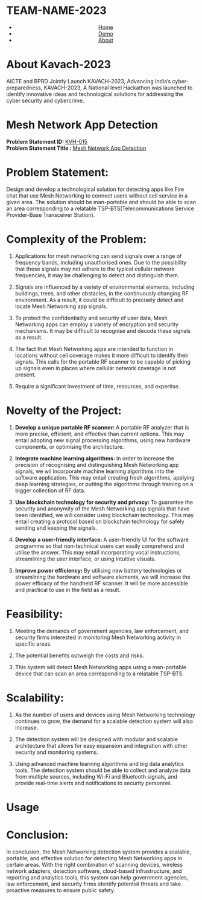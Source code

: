 # TEAM-NAME-2023

<head>
  <style>
    .notification-menu {
      text-align: center;
    }
  </style>
  <link rel="stylesheet" href="style/style.css">
</head>
<body>
  <div class="notification-menu">
    <ul>
      <li><a href="#">Home</a></li>
      <li><a href="#">Demo</a></li>
      <li><a href="#">About</a></li>
    </ul>
  </div>
</body>

# About Kavach-2023

AICTE and BPRD Jointly Launch KAVACH-2023, Advancing India’s cyber-preparedness, KAVACH-2023, A National level Hackathon was launched to identify innovative ideas and technological solutions for addressing the cyber security and cybercrime.

# Mesh Network App Detection

<strong>Problem Statement ID: </strong>
<a href="https://kavach.mic.gov.in/kavach2023PS">KVH-015</a><br>
<strong>Problem Statement Title : </strong>
<a href="https://kavach.mic.gov.in/kavach2023PS">Mesh Network App Detection</a>

# Problem Statement:

Design and develop a technological solution for detecting apps like Fire chat that use Mesh Networking to connect users without cell service in a given area. The solution should be man-portable and should be able to scan an area corresponding to a relatable TSP-BTS(Telecommunications Service Provider-Base Transceiver Station).

# Complexity of the Problem:

1. Applications for mesh networking can send signals over a range of frequency bands, including unauthorised ones. Due to the possibility that these signals may not adhere to the typical cellular network frequencies, it may be challenging to detect and distinguish them.

2. Signals are influenced by a variety of environmental elements, including buildings, trees, and other obstacles, in the continuously changing RF environment. As a result, it could be difficult to precisely detect and locate Mesh Networking app signals.

3. To protect the confidentiality and security of user data, Mesh Networking apps can employ a variety of encryption and security mechanisms. It may be difficult to recognise and decode these signals as a result.

4. The fact that Mesh Networking apps are intended to function in locations without cell coverage makes it more difficult to identify their signals. This calls for the portable RF scanner to be capable of picking up signals even in places where cellular network coverage is not present.

5. Require a significant investment of time, resources, and expertise.

# Novelty of the Project:

1. <strong>Develop a unique portable RF scanner: </strong>A portable RF analyzer that is more precise, efficient, and effective than current options. This may entail adopting new signal processing algorithms, using new hardware components, or optimising the architecture.

2. <strong>Integrate machine learning algorithms: </strong>In order to increase the precision of recognising and distinguishing Mesh Networking app signals, we wil incorporate machine learning algorithms into the software application. This may entail creating fresh algorithms, applying deep learning strategies, or putting the algorithms through training on a bigger collection of RF data.

3. <strong>Use blockchain technology for security and privacy: </strong>To guarantee the security and anonymity of the Mesh Networking app signals that have been identified, we will consider using blockchain technology. This may entail creating a protocol based on blockchain technology for safely sending and keeping the signals.

4. <strong>Develop a user-friendly interface: </strong>A user-friendly UI for the software programme so that non-technical users can easily comprehend and utilise the answer. This may entail incorporating vocal instructions, streamlining the user interface, or using intuitive visuals.

5. <strong>Improve power efficiency: </strong>By utilising new battery technologies or streamlining the hardware and software elements, we will increase the power efficacy of the handheld RF scanner. It will be more accessible and practical to use in the field as a result.

# Feasibility:

1. Meeting the demands of government agencies, law enforcement, and security firms interested in monitoring Mesh Networking activity in specific areas.

2. The potential benefits outweigh the costs and risks.

3. This system will detect Mesh Networking apps using a man-portable device that can scan an area corresponding to a relatable TSP-BTS.

# Scalability:

1. As the number of users and devices using Mesh Networking technology continues to grow, the demand for a scalable detection system will also increase.

2. The detection system will be designed with modular and scalable architecture that allows for easy expansion and integration with other security and monitoring systems.

3. Using advanced machine learning algorithms and big data analytics tools, The detection system should be able to collect and analyze data from multiple sources, including Wi-Fi and Bluetooth signals, and provide real-time alerts and notifications to security personnel.

# Usage

# Conclusion:

In conclusion, the Mesh Networking detection system provides a scalable, portable, and effective solution for detecting Mesh Networking apps in certain areas. With the right combination of scanning devices, wireless network adapters, detection software, cloud-based infrastructure, and reporting and analytics tools, this system can help government agencies, law enforcement, and security firms identify potential threats and take proactive measures to ensure public safety.

